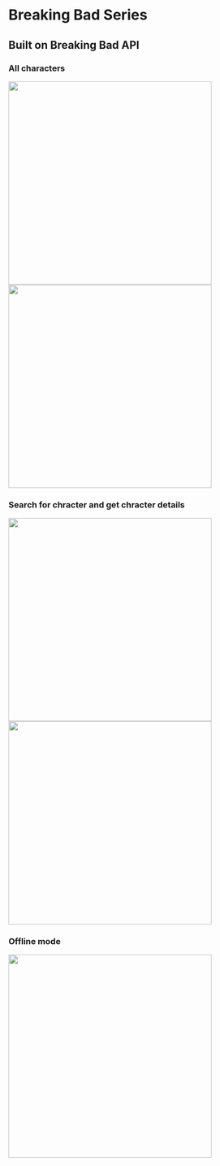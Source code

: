 # Breaking Bad Series
## Built on Breaking Bad API 

### All characters
<img src="screenshots/first.jpg" width = "400"> <img src="screenshots/second.jpg" width = "400">
### Search for chracter and get chracter details
<img src="screenshots/third.jpg" width = "400"> <img src="screenshots/fourth.jpg" width = "400"> 
### Offline mode
<img src="screenshots/fifth.jpg" width = "400"> 
